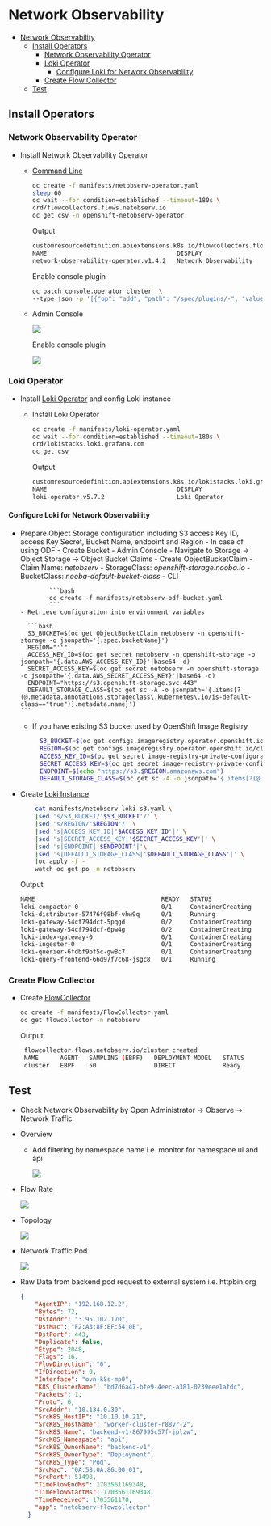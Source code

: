 # Network Observability
- [Network Observability](#network-observability)
  - [Install Operators](#install-operators)
    - [Network Observability Operator](#network-observability-operator)
    - [Loki Operator](#loki-operator)
      - [Configure Loki for Network Observability](#configure-loki-for-network-observability)
    - [Create Flow Collector](#create-flow-collector)
  - [Test](#test)

## Install Operators
### Network Observability Operator

- Install Network Observability Operator
   - [Command Line](manifests/netobserv-operator.yaml)

      ```bash
      oc create -f manifests/netobserv-operator.yaml
      sleep 60
      oc wait --for condition=established --timeout=180s \
      crd/flowcollectors.flows.netobserv.io
      oc get csv -n openshift-netobserv-operator
      ```

      Output
    
      ```bash
      customresourcedefinition.apiextensions.k8s.io/flowcollectors.flows.netobserv.io condition met
      NAME                                    DISPLAY                 VERSION   REPLACES                                PHASE
      network-observability-operator.v1.4.2   Network Observability   1.4.2     network-observability-operator.v1.4.1   Succeeded
      ```

      Enable console plugin
    
      ```bash
      oc patch console.operator cluster  \
      --type json -p '[{"op": "add", "path": "/spec/plugins/-", "value": "netobserv-plugin"}]'
      ```
      
   - Admin Console
     
     ![](images/network-observability-operator.png)

     Enable console plugin

     ![](images/network-observability-operator-enable-console-plugin.png)

### Loki Operator
- Install [Loki Operator](loki.md) and config Loki instance 
  - Install Loki Operator
    
    ```bash
    oc create -f manifests/loki-operator.yaml
    oc wait --for condition=established --timeout=180s \
    crd/lokistacks.loki.grafana.com
    oc get csv
    ```

    Output
    
    ```bash
    customresourcedefinition.apiextensions.k8s.io/lokistacks.loki.grafana.com condition met
    NAME                                    DISPLAY                 VERSION   REPLACES                                PHASE
    loki-operator.v5.7.2                    Loki Operator           5.7.2     loki-operator.v5.7.1                    Succeeded
    ```

#### Configure Loki for Network Observability
  - Prepare Object Storage configuration including S3 access Key ID, access Key Secret, Bucket Name, endpoint and Region
        - In case of using ODF
            - Create Bucket
              - Admin Console
                - Navigate to Storage -> Object Storage -> Object Bucket Claims
                - Create ObjectBucketClaim
                  - Claim Name: *netobserv*
                  - StorageClass: *openshift-storage.nooba.io*
                  - BucketClass: *nooba-default-bucket-class*
              - CLI
                
                ```bash
                oc create -f manifests/netobserv-odf-bucket.yaml
                ```
        - Retrieve configuration into environment variables

          ```bash
          S3_BUCKET=$(oc get ObjectBucketClaim netobserv -n openshift-storage -o jsonpath='{.spec.bucketName}')
          REGION="''"
          ACCESS_KEY_ID=$(oc get secret netobserv -n openshift-storage -o jsonpath='{.data.AWS_ACCESS_KEY_ID}'|base64 -d)
          SECRET_ACCESS_KEY=$(oc get secret netobserv -n openshift-storage -o jsonpath='{.data.AWS_SECRET_ACCESS_KEY}'|base64 -d)
          ENDPOINT="https://s3.openshift-storage.svc:443"
          DEFAULT_STORAGE_CLASS=$(oc get sc -A -o jsonpath='{.items[?(@.metadata.annotations.storageclass\.kubernetes\.io/is-default-class=="true")].metadata.name}')
        ``` 
      - If you have existing S3 bucket used by OpenShift Image Registry
        
        ```bash
          S3_BUCKET=$(oc get configs.imageregistry.operator.openshift.io/cluster -o jsonpath='{.spec.storage.s3.bucket}' -n openshift-image-registry)
          REGION=$(oc get configs.imageregistry.operator.openshift.io/cluster -o jsonpath='{.spec.storage.s3.region}' -n openshift-image-registry)
          ACCESS_KEY_ID=$(oc get secret image-registry-private-configuration -o jsonpath='{.data.credentials}' -n openshift-image-registry|base64 -d|grep aws_access_key_id|awk -F'=' '{print $2}'|sed 's/^[ ]*//')
          SECRET_ACCESS_KEY=$(oc get secret image-registry-private-configuration -o jsonpath='{.data.credentials}' -n openshift-image-registry|base64 -d|grep aws_secret_access_key|awk -F'=' '{print $2}'|sed 's/^[ ]*//')
          ENDPOINT=$(echo "https://s3.$REGION.amazonaws.com")
          DEFAULT_STORAGE_CLASS=$(oc get sc -A -o jsonpath='{.items[?(@.metadata.annotations.storageclass\.kubernetes\.io/is-default-class=="true")].metadata.name}')
         ```

  - Create [Loki Instance](manifests/netobserv-loki-s3.yaml)
  
    ```bash
        cat manifests/netobserv-loki-s3.yaml \
        |sed 's/S3_BUCKET/'$S3_BUCKET'/' \
        |sed 's/REGION/'$REGION'/' \
        |sed 's|ACCESS_KEY_ID|'$ACCESS_KEY_ID'|' \
        |sed 's|SECRET_ACCESS_KEY|'$SECRET_ACCESS_KEY'|' \
        |sed 's|ENDPOINT|'$ENDPOINT'|'\
        |sed 's|DEFAULT_STORAGE_CLASS|'$DEFAULT_STORAGE_CLASS'|' \
        |oc apply -f -
        watch oc get po -n netobserv
    ```

    Output

    ```bash
    NAME                                   READY   STATUS              RESTARTS   AGE
    loki-compactor-0                       0/1     ContainerCreating   0          9s
    loki-distributor-57476f98bf-vhw9q      0/1     Running             0          9s
    loki-gateway-54cf794dcf-5pqgd          0/2     ContainerCreating   0          9s
    loki-gateway-54cf794dcf-6pw4g          0/2     ContainerCreating   0          9s
    loki-index-gateway-0                   0/1     ContainerCreating   0          9s
    loki-ingester-0                        0/1     ContainerCreating   0          9s
    loki-querier-6fdbf9bf5c-gw8c7          0/1     ContainerCreating   0          9s
    loki-query-frontend-66d97f7c68-jsgc8   0/1     Running             0          9s
    ```

### Create Flow Collector
 - Create [FlowCollector](manifests/FlowCollector.yaml)
    
   ```bash
   oc create -f manifests/FlowCollector.yaml
   oc get flowcollector -n netobserv
   ```
   
   Output
   ```bash
    flowcollector.flows.netobserv.io/cluster created
    NAME      AGENT   SAMPLING (EBPF)   DEPLOYMENT MODEL   STATUS
    cluster   EBPF    50                DIRECT             Ready
   ```

## Test
 - Check Network Observability by Open Administrator -> Observe -> Network Traffic
 - Overview
     - Add filtering by namespace name i.e. monitor for namespace ui and api
     
       ![](images/network-observability-overview.png)

- Flow Rate

    ![](images/network-observability-overall-flow-rate.png)

- Topology

    ![](images/network-observability-network-topology.png)
- Network Traffic Pod
     
    ![](images/network-traffic-pod.png)
     
- Raw Data from backend pod request to external system i.e. httpbin.org
  
  ```json
  {
      "AgentIP": "192.168.12.2",
      "Bytes": 72,
      "DstAddr": "3.95.102.170",
      "DstMac": "F2:A3:8F:EF:54:0E",
      "DstPort": 443,
      "Duplicate": false,
      "Etype": 2048,
      "Flags": 16,
      "FlowDirection": "0",
      "IfDirection": 0,
      "Interface": "ovn-k8s-mp0",
      "K8S_ClusterName": "bd7d6a47-bfe9-4eec-a381-0239eee1afdc",
      "Packets": 1,
      "Proto": 6,
      "SrcAddr": "10.134.0.30",
      "SrcK8S_HostIP": "10.10.10.21",
      "SrcK8S_HostName": "worker-cluster-r88vr-2",
      "SrcK8S_Name": "backend-v1-867995c57f-jplzw",
      "SrcK8S_Namespace": "api",
      "SrcK8S_OwnerName": "backend-v1",
      "SrcK8S_OwnerType": "Deployment",
      "SrcK8S_Type": "Pod",
      "SrcMac": "0A:58:0A:86:00:01",
      "SrcPort": 51498,
      "TimeFlowEndMs": 1703561169348,
      "TimeFlowStartMs": 1703561169348,
      "TimeReceived": 1703561170,
      "app": "netobserv-flowcollector"
    }
  ```
  